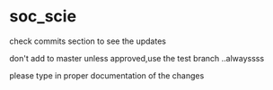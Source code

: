 # soc_scie

check commits section to see the updates

don't add to master unless approved,use the test branch ..alwayssss

please type in proper documentation of  the changes

